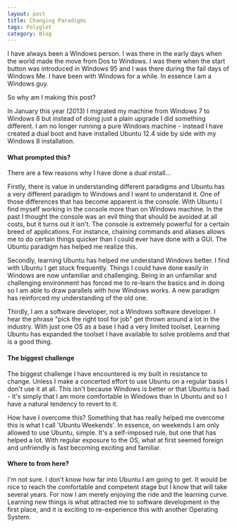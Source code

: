 ```yaml
---
layout: post
title: Changing Paradigms
tags: Polyglot
category: Blog
---
```

I have always been a Windows person. I was there in the early days when the world made the move from Dos to Windows. I was there when the start button was introduced in Windows 95 and I was there during the fail days of Windows Me. I have been with Windows for a while. In essence I am a Windows guy.

So why am I making this post?

In January this year (2013) I migrated my machine from Windows 7 to Windows 8 but instead of doing just a plain upgrade I did something different. I am no longer running a pure Windows machine - instead I have created a dual boot and have installed Ubuntu 12.4 side by side with my Windows 8 installation. 

#### What prompted this?

There are a few reasons why I have done a dual install...

Firstly, there is value in understanding different paradigms and Ubuntu has a very different paradigm to Windows and I want to understand it. One of those differences that has become apparent is the console. With Ubuntu I find myself working in the console more than on Windows machine. In the past I thought the console was an evil thing that should be avoided at all costs, but it turns out it isn't. The console is extremely powerful for a certain breed of applications. For instance, chaining commands and aliases allows me to do certain things quicker than I could ever have done with a GUI. The Ubuntu paradigm has helped me realize this.

Secondly, learning Ubuntu has helped me understand Windows better. I find with Ubuntu I get stuck frequently. Things I could have done easily in Windows are now unfamiliar and challenging. Being in an unfamiliar and challenging environment has forced me to re-learn the basics and in doing so I am able to draw parallels with how Windows works. A new paradigm has reinforced my understanding of the old one.

Thirdly, I am a software developer, not a Windows software developer. I hear the phrase "pick the right tool for job" get thrown around a lot in the industry. With just one OS as a base I had a very limited toolset. Learning Ubuntu has expanded the toolset I have available to solve problems and that is a good thing. 

#### The biggest challenge

The biggest challenge I have encountered is my built in resistance to change. Unless I make a concerted effort to use Ubuntu on a regular basis I don't use it at all. This isn't because Windows is better or that Ubuntu is bad - It's simply that I am more comfortable in Windows than in Ubuntu and so I have a natural tendency to revert to it. 

How have I overcome this? Something that has really helped me overcome this is what I call 'Ubuntu Weekends'. In essence, on weekends I am only allowed to use Ubuntu, simple. It's a self-imposed rule, but one that has helped a lot. With regular exposure to the OS, what at first seemed foreign and unfriendly is fast becoming exciting and familiar.

#### Where to from here?

I'm not sure. I don't know how far into Ubuntu I am going to get. It would be nice to reach the comfortable and competent stage but I know that will take several years. For now I am merely enjoying the ride and the learning curve. Learning new things is what attracted me to software development in the first place, and it is exciting to re-experience this with another Operating System.
